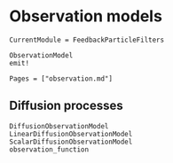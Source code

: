 # Observation models

```@meta
CurrentModule = FeedbackParticleFilters
```

```@docs
ObservationModel
emit!
```

```@contents
Pages = ["observation.md"]
```

## Diffusion processes

```@docs
DiffusionObservationModel
LinearDiffusionObservationModel
ScalarDiffusionObservationModel
observation_function
```
